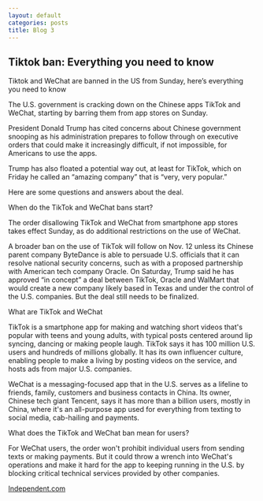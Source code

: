 ```yaml
---
layout: default
categories: posts
title: Blog 3
---
```



## Tiktok ban: Everything you need to know

Tiktok and WeChat are banned in the US from Sunday, here’s everything you need to know

The U.S. government is cracking down on the Chinese apps TikTok and WeChat, starting by barring them from app stores on Sunday.

President Donald Trump has cited concerns about Chinese government snooping as his administration prepares to follow through on executive orders that could make it increasingly difficult, if not impossible, for Americans to use the apps.

Trump has also floated a potential way out, at least for TikTok, which on Friday he called an “amazing company” that is “very, very popular.”

Here are some questions and answers about the deal.

When do the TikTok and WeChat bans start?

The order disallowing TikTok and WeChat from smartphone app stores takes effect Sunday, as do additional restrictions on the use of WeChat.

A broader ban on the use of TikTok will follow on Nov. 12 unless its Chinese parent company ByteDance is able to persuade U.S. officials that it can resolve national security concerns, such as with a proposed partnership with American tech company Oracle. On Saturday, Trump said he has approved “in concept” a deal between TikTok, Oracle and WalMart that would create a new company likely based in Texas and under the control of the U.S. companies. But the deal still needs to be finalized.


[1]:
https://raw.githubusercontent.com/sevak84/sb.github.io/master/docs/_images/Tik-Tok.png

What are TikTok and WeChat

TikTok is a smartphone app for making and watching short videos that's popular with teens and young adults, with typical posts centered around lip syncing, dancing or making people laugh. TikTok says it has 100 million U.S. users and hundreds of millions globally. It has its own influencer culture, enabling people to make a living by posting videos on the service, and hosts ads from major U.S. companies.

WeChat is a messaging-focused app that in the U.S. serves as a lifeline to friends, family, customers and business contacts in China. Its owner, Chinese tech giant Tencent, says it has more than a billion users, mostly in China, where it's an all-purpose app used for everything from texting to social media, cab-hailing and payments.

What does the TikTok and WeChat ban mean for users?

For WeChat users, the order won't prohibit individual users from sending texts or making payments. But it could throw a wrench into WeChat's operations and make it hard for the app to keeping running in the U.S. by blocking critical technical services provided by other companies.


[Independent.com](https://www.independent.co.uk/news/world/americas/tiktok-ban-sunday-trump-download-b506607.html)

